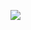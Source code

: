![](https://s3-ap-northeast-1.amazonaws.com/g0v-hackmd-images/uploads/upload_1e0ef97eb1c7af31af321a1a2bb97b55.png)
